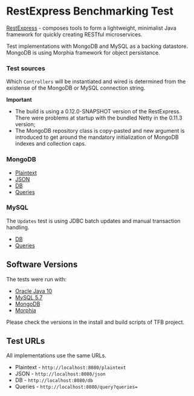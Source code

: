 # RestExpress Benchmarking Test

[RestExpress](http://www.restexpress.org/) - composes tools to form a lightweight, minimalist Java framework for quickly creating RESTful microservices.

Test implementations with MongoDB and MySQL as a backing datastore. MongoDB is using Morphia framework for object persistance.

### Test sources

Which `Controllers` will be instantiated and wired is determined from the existense of the MongoDB or MySQL connection string.

**Important** 
 * The build is using a 0.12.0-SNAPSHOT version of the RestExpress. There were problems at startup with the bundled Netty in the 0.11.3 version;
 * The MongoDB repository class is copy-pasted and new argument is introduced to get around the mandatory initialization of MongoDB indexes and collection caps.

### MongoDB
 * [Plaintext](src/main/java/hello/PlaintextController.java)
 * [JSON](src/main/java/hello/JsonController.java)
 * [DB](src/main/java/hello/MongodbController.java)
 * [Queries](src/main/java/hello/QueriesMongodbController.java)

### MySQL

The `Updates` test is using JDBC batch updates and manual transaction handling.

 * [DB](src/main/java/hello/MysqlController.java)
 * [Queries](src/main/java/hello/QueriesMysqlController.java)

## Software Versions

The tests were run with:

 * [Oracle Java 10](https://www.oracle.com/java/)
 * [MySQL 5.7](http://www.mysql.com/)
 * [MongoDB](http://www.mongodb.com/)
 * [Morphia](https://morphia.dev/)

Please check the versions in the install and build scripts of TFB project.

## Test URLs

All implementations use the same URLs.

 * Plaintext - `http://localhost:8080/plaintext`
 * JSON - `http://localhost:8080/json`
 * DB - `http://localhost:8080/db`
 * Queries - `http://localhost:8080/query?queries=`
